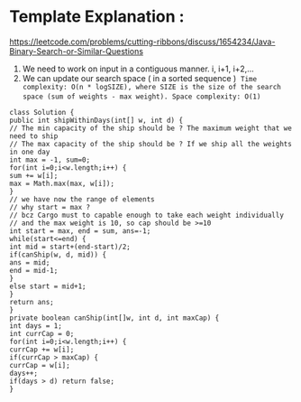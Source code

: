 # Template Explanation :
https://leetcode.com/problems/cutting-ribbons/discuss/1654234/Java-Binary-Search-or-Similar-Questions
​
1. We need to work on input in a contiguous manner. i, i+1, i+2,...
2. We can update our search space ( in a sorted sequence )
​
​
`
Time complexity: O(n * logSIZE), where SIZE is the size of the search space (sum of weights - max weight).
Space complexity: O(1)
`
​
```
class Solution {
public int shipWithinDays(int[] w, int d) {
// The min capacity of the ship should be ? The maximum weight that we need to ship
// The max capacity of the ship should be ? If we ship all the weights in one day
int max = -1, sum=0;
for(int i=0;i<w.length;i++) {
sum += w[i];
max = Math.max(max, w[i]);
}
// we have now the range of elements
// why start = max ?
// bcz Cargo must to capable enough to take each weight individually
// and the max weight is 10, so cap should be >=10
int start = max, end = sum, ans=-1;
while(start<=end) {
int mid = start+(end-start)/2;
if(canShip(w, d, mid)) {
ans = mid;
end = mid-1;
}
else start = mid+1;
}
return ans;
}
private boolean canShip(int[]w, int d, int maxCap) {
int days = 1;
int currCap = 0;
for(int i=0;i<w.length;i++) {
currCap += w[i];
if(currCap > maxCap) {
currCap = w[i];
days++;
if(days > d) return false;
}